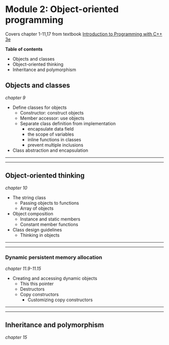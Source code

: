 # Module 2: Object-oriented programming
Covers chapter 1-11,17 from textbook [Introduction to Programming with C++ 3e](https://liveexample.pearsoncmg.com/liang/cpp3e/)

**Table of contents**

* Objects and classes
* Object-oriented thinking
* Inheritance and polymorphism

## Objects and classes
*chapter 9*

* Define classes for objects
  * Constructor: construct objects
  * Member accessor: use objects
  * Separate class definition from implementation
    * encapsulate data field
    * the scope of variables
    * inline functions in classes
    * prevent multiple inclusions
* Class abstraction and encapsulation

---
---

## Object-oriented thinking
*chapter 10*

* The string class
  * Passing objects to functions
  * Array of objects
* Object composition
  * Instance and static members
  * Constant member functions
* Class design guidelines
  * Thinking in objects


---
---

### Dynamic persistent memory allocation
*chapter 11.9-11.15*

* Creating and accessing dynamic objects
  * This this pointer
  * Destructors
  * Copy constructors
    * Customizing copy constructors

---
---

## Inheritance and polymorphism
*chapter 15*
